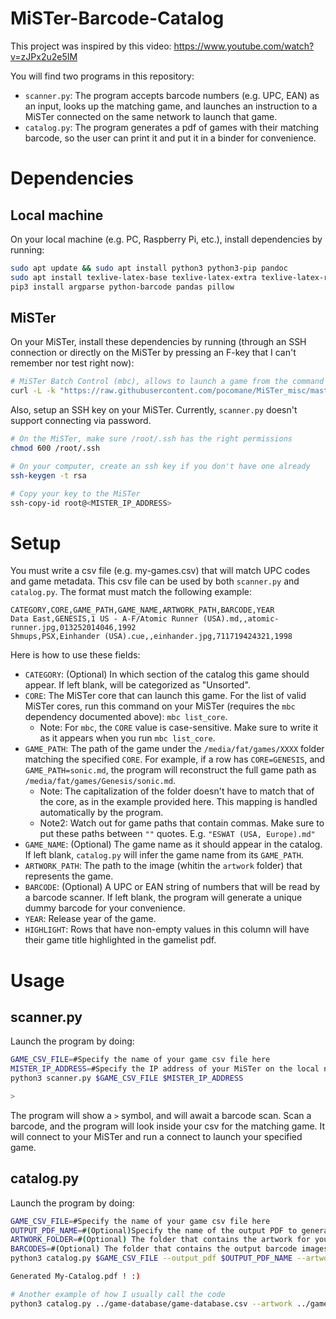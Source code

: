 # MiSTer-Barcode-Catalog

This project was inspired by this video: https://www.youtube.com/watch?v=zJPx2u2e5IM

You will find two programs in this repository:
- `scanner.py`: The program accepts barcode numbers (e.g. UPC, EAN) as an input, looks up the matching game, and launches an instruction to a MiSTer connected on the same network to launch that game.
- `catalog.py`: The program generates a pdf of games with their matching barcode, so the user can print it and put it in a binder for convenience.

# Dependencies

## Local machine
On your local machine (e.g. PC, Raspberry Pi, etc.), install dependencies by running:

```bash
sudo apt update && sudo apt install python3 python3-pip pandoc
sudo apt install texlive-latex-base texlive-latex-extra texlive-latex-recommended texlive-fonts-recommended
pip3 install argparse python-barcode pandas pillow
```

## MiSTer
On your MiSTer, install these dependencies by running (through an SSH connection or directly on the MiSTer by pressing an F-key that I can't remember nor test right now):
```bash
# MiSTer Batch Control (mbc), allows to launch a game from the command line interface
curl -L -k "https://raw.githubusercontent.com/pocomane/MiSTer_misc/master/MiSTer_misc.sh" | bash -s update
```

Also, setup an SSH key on your MiSTer. Currently, `scanner.py` doesn't support connecting via password.
```bash
# On the MiSTer, make sure /root/.ssh has the right permissions
chmod 600 /root/.ssh

# On your computer, create an ssh key if you don't have one already
ssh-keygen -t rsa

# Copy your key to the MiSTer
ssh-copy-id root@<MISTER_IP_ADDRESS>
```

# Setup

You must write a csv file (e.g. my-games.csv) that will match UPC codes and game metadata. This csv file can be used by both `scanner.py` and `catalog.py`.
The format must match the following example:

```csv
CATEGORY,CORE,GAME_PATH,GAME_NAME,ARTWORK_PATH,BARCODE,YEAR
Data East,GENESIS,1 US - A-F/Atomic Runner (USA).md,,atomic-runner.jpg,013252014046,1992
Shmups,PSX,Einhander (USA).cue,,einhander.jpg,711719424321,1998
```

Here is how to use these fields:
- `CATEGORY`: (Optional) In which section of the catalog this game should appear. If left blank, will be categorized as "Unsorted".
- `CORE`: The MiSTer core that can launch this game. For the list of valid MiSTer cores, run this command on your MiSTer (requires the `mbc` dependency documented above): `mbc list_core`.
  - Note: For `mbc`, the `CORE` value is case-sensitive. Make sure to write it as it appears when you run `mbc list_core`.
- `GAME_PATH`: The path of the game under the `/media/fat/games/XXXX` folder matching the specified `CORE`. For example, if a row has `CORE=GENESIS`, and `GAME_PATH=sonic.md`, the program will reconstruct the full game path as `/media/fat/games/Genesis/sonic.md`.
  - Note: The capitalization of the folder doesn't have to match that of the core, as in the example provided here. This mapping is handled automatically by the program.
  - Note2: Watch out for game paths that contain commas. Make sure to put these paths between `""` quotes. E.g. `"ESWAT (USA, Europe).md"`
 - `GAME_NAME`: (Optional) The game name as it should appear in the catalog. If left blank, `catalog.py` will infer the game name from its `GAME_PATH`.
 - `ARTWORK_PATH`: The path to the image (whitin the `artwork` folder) that represents the game.
 - `BARCODE`: (Optional) A UPC or EAN string of numbers that will be read by a barcode scanner. If left blank, the program will generate a unique dummy barcode for your convenience.
 - `YEAR`: Release year of the game.
 - `HIGHLIGHT`: Rows that have non-empty values in this column will have their game title highlighted in the gamelist pdf.

# Usage

## scanner.py
Launch the program by doing:
```bash
GAME_CSV_FILE=#Specify the name of your game csv file here
MISTER_IP_ADDRESS=#Specify the IP address of your MiSTer on the local network
python3 scanner.py $GAME_CSV_FILE $MISTER_IP_ADDRESS

>
```

The program will show a `>` symbol, and will await a barcode scan. Scan a barcode, and the program will look inside your csv for the matching game. It will connect to your MiSTer and run a connect to launch your specified game.

## catalog.py
Launch the program by doing:
```bash
GAME_CSV_FILE=#Specify the name of your game csv file here
OUTPUT_PDF_NAME=#(Optional)Specify the name of the output PDF to generate, e.g. "My-Catalog.pdf". If unspecified, will default to output.pdf
ARTWORK_FOLDER=#(Optional) The folder that contains the artwork for your games. Defaults to "artwork".
BARCODES=#(Optional) The folder that contains the output barcode images. Defaults to "barcodes".
python3 catalog.py $GAME_CSV_FILE --output_pdf $OUTPUT_PDF_NAME --artwork $ARTWORK_FOLDER --barcodes $BARCODES

Generated My-Catalog.pdf ! :)

# Another example of how I usually call the code
python3 catalog.py ../game-database/game-database.csv --artwork ../game-database/artwork/ --update-csv
```

